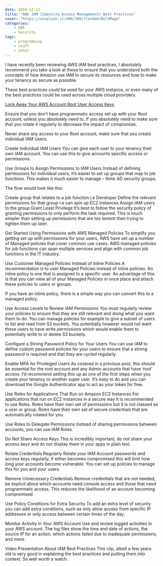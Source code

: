 ```yaml
---
date: 2019-12-12
title: "AWS IAM (Identity Access Management) Best Practices"
cover: "https://unsplash.it/400/300/?random?BoldMage"
categories: 
    - AWS
    - Security
tags:
    - programming
    - stuff
    - other
---
```


I have recently been reviewing AWS IAM best practices, I absolutely recommend you take a look at these to ensure that you understand both the concepts of how Amazon use IAM to secure its resources and how to make your tenancy as secure as possible.

These best practices could be used for your AWS instance, or even many of the best practices could be used across multiple cloud providers.

[Lock Away Your AWS Account Root User Access Keys](https://docs.aws.amazon.com/IAM/latest/UserGuide/best-practices.html#lock-away-credentials)


Ensure that you don’t have programmatic access set up with your Root account, unless you absolutely need to. If you absolutely need to make sure that you rotate it regularly to decrease the impact of compromise.

Never share any access to your Root account, make sure that you create individual IAM Users.

Create Individual IAM Users
You can give each user to your tenancy their own IAM account. You can use this to give accounts specific access or permissions.

Use Groups to Assign Permissions to IAM Users
Instead of defining permissions for individual users, it’s easier to set up groups that map to job functions. This makes it much easier to manage – think AD security groups.

The flow would look like this:

Create group that relates to a job function i.e Developer
Define the relevant permissions for that group i.e can spin up EC2 instances
Assign IAM users to the group
Grant Least Privilege
It’s best to follow the security policy of granting permissions to only perform the task required. This is much simpler than setting up permissions that are too lenient then trying to tighten them up later.

Get Started Using Permissions with AWS Managed Policies
To simplify you getting set up with permissions for your users, AWS have set up a number of Managed policies that cover common use cases. AWS managed policies for job functions can span multiple services and align with common job functions in the IT industry.

Use Customer Managed Policies Instead of Inline Policies
A recommendation is to user Managed Policies instead of inline policies. An inline policy is one that is assigned to a specific user. An advantage of this is that you can view all of your Managed Policies in once place and attach these policies to users or groups.

If you have an inline policy, there is a simple way you can convert this to a managed policy.

Use Access Levels to Review IAM Permissions
You must regularly review your policies to ensure that they are still relevant and doing what you want them to do. You can manage policies for example to give a subset of users to list and read from S3 buckets. You potentially however would not want these users to have write permissions which would enable them to potentially write to or delete S3 buckets.

Configure a Strong Password Policy for Your Users
You can use IAM to define custom password policies for your users to ensure that a strong password is required and that they are cycled regularly.

Enable MFA for Privileged Users
As covered in a previous post, this should be essential for the root account and any Admin accounts that have ‘root’ access. I’d recommend setting this up as one of the first steps when you create your tenancy or another super user. It’s easy to do and you can download the Google Authenticator app to act as your token for free.

Use Roles for Applications That Run on Amazon EC2 Instances
For applications that run on EC2 instances in a secure way it is recommended to use Roles. Roles have their own set of permissions but it is not classed as a user or group. Roles have their own set of secure credentials that are automatically rotated for you.

Use Roles to Delegate Permissions
Instead of sharing permissions between accounts, you can use IAM Roles.

Do Not Share Access Keys
This is incredibly important, do not share your access keys and do not display them in your apps in plain text.

Rotate Credentials Regularly
Rotate your IAM Account passwords and access keys regularly, if either becomes compromised this will limit how long your accounts become vulnerable. You can set up policies to manage this for you and your users.

Remove Unnecessary Credentials
Remove credentials that are not needed, be explicit about which accounts need console access and those that need programmatic access. This reduces the likelihood of an account becoming compromised.

Use Policy Conditions for Extra Security
To add an extra level of security you can add extra conditions, such as only allow access from specific IP addresses or only access between certain times of the day.

Monitor Activity in Your AWS Account
Use and review logged activities in your AWS account. The log files show the time and date of actions, the source IP for an action, which actions failed due to inadequate permissions, and more.

Video Presentation About IAM Best Practices
This clip, albeit a few years old is very good in explaining the best practices and putting them into context. So well worth a watch.